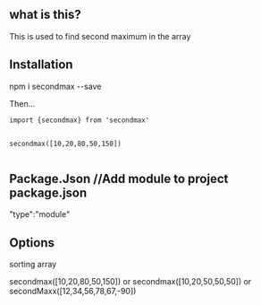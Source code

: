## what is this?

This is used to find second maximum in the array

## Installation

npm i secondmax --save


Then...
```
import {secondmax} from 'secondmax'


secondmax([10,20,80,50,150])


```

## Package.Json //Add module to project package.json

"type":"module"

## Options

sorting array

secondmax([10,20,80,50,150]) or secondmax([10,20,50,50,50]) or secondMaxx([12,34,56,78,67,-90])



